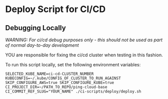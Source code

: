 # Deploy Script for CI/CD

## Debugging Locally
*WARNING: For ci/cd debug purposes only - this should not be used as part of normal day-to-day development*

YOU are responsible for fixing the ci/cd cluster when testing in this fashion.

To run this script locally, set the following environment variables:
```
SELECTED_KUBE_NAME=ci-cd-CLUSTER_NUMBER KUBECONFIG=~/.kube/CONFIG_OF_CLUSTER_TO_RUN_AGAINST SKIP_CONFIGURE_AWS=true SKIP_CONFIGURE_KUBE=true CI_PROJECT_DIR=~/PATH_TO_REPO/ping-cloud-base CI_COMMIT_REF_SLUG="YOUR_NAME" ./ci-scripts/deploy/deploy.sh
```

